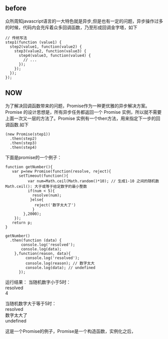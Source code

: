 before
---
众所周知javascript语言的一大特色就是异步,但是也有一定的问题，异步操作过多的时候，代码内会充斥着众多回调函数，乃至形成回调金字塔，如下<br/>
```
// 传统写法
step1(function (value1) {
  step2(value1, function(value2) {
    step3(value2, function(value3) {
      step4(value3, function(value4) {
        // ...
      });
    });
  });
});
```
NOW
---
为了解决回调函数带来的问题，Promise作为一种更优雅的异步解决方案。Promise 的设计思想是，所有异步任务都返回一个 Promise 实例，所以就不需要上面一次又一层的方法了。Promise 实例有一个then方法，用来指定下一步的回调函数.如下<br/>
```
(new Promise(step1))
  .then(step2)
  .then(step3)
  .then(step4)
```
下面是promise的一个例子：<br/>
```
function getNumber(){
   var p=new Promise(function(resolve, reject){
      setTimeout(function(){
          var num=Math.ceil(Math.random()*10); // 生成1-10 之间的随机数 Math.ceil(): 大于或等于给定数字的最小整数
          if(num < 5){
            resolve(num);
           }else{
             reject('数字太大了')
            }
        },2000);
    });
   return p;
}

getNumber()
  .then(function (data) {
       console.log('resolved');
       console.log(data);
    },function(reason, data){
         console.log('resolved');
         console.log(reason); // 数字太大
         console.log(data); // undefined
      });
 ```
 运行结果：
  当随机数字小于5时：<br/>
      resolved<br/>
      4
  
  当随机数字大于等于5时：<br/>
     resolved<br/>
     数字太大了<br/>
     undefined<br/>

这是一个Promise的例子，Promise是一个构造函数，实例化之后，


